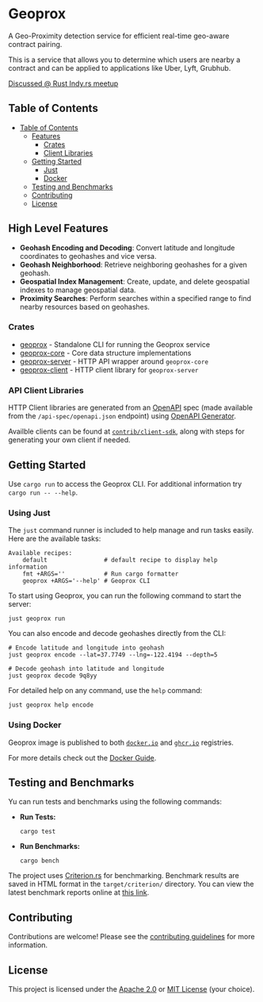 # Geoprox

A Geo-Proximity detection service for efficient real-time geo-aware contract pairing.

This is a service that allows you to determine which users are nearby a contract and can be applied to applications like Uber, Lyft, Grubhub.

[Discussed @ Rust Indy.rs meetup](https://gitlab.com/indyrs/may2024/-/blob/main/Geo-Proximity-Detection-With-Rust.pdf)

## Table of Contents

- [Table of Contents](#table-of-contents)
  - [Features](#high-level-features)
    - [Crates](#crates)
    - [Client Libraries](#api-client-libraries)
  - [Getting Started](#getting-started)
    - [Just](#using-just)
    - [Docker](#using-docker)
  - [Testing and Benchmarks](#testing-and-benchmarks)
  - [Contributing](#contributing)
  - [License](#license)

## High Level Features

- **Geohash Encoding and Decoding**: Convert latitude and longitude coordinates to geohashes and vice versa.
- **Geohash Neighborhood**: Retrieve neighboring geohashes for a given geohash.
- **Geospatial Index Management**: Create, update, and delete geospatial indexes to manage geospatial data.
- **Proximity Searches**: Perform searches within a specified range to find nearby resources based on geohashes.

### Crates

- [geoprox](geoprox/README.md) - Standalone CLI for running the Geoprox service
- [geoprox-core](geoprox-core/README.md) - Core data structure implementations
- [geoprox-server](geoprox-server/README.md) - HTTP API wrapper around `geoprox-core`
- [geoprox-client](contrib/client-sdk/rust/README.md) - HTTP client library for `geoprox-server`

### API Client Libraries

HTTP Client libraries are generated from an [OpenAPI](https://www.openapis.org/) spec (made available from the `/api-spec/openapi.json` endpoint) using [OpenAPI Generator](https://github.com/OpenAPITools/openapi-generator/).

Availble clients can be found at [`contrib/client-sdk`](contrib/client-sdk/README.md), along with steps for generating your own client if needed.

## Getting Started

Use `cargo run` to access the Geoprox CLI. For additional information try `cargo run -- --help`.

### Using Just

The `just` command runner is included to help manage and run tasks easily. Here are the available tasks:

```shell
Available recipes:
    default                # default recipe to display help information
    fmt +ARGS=''           # Run cargo formatter
    geoprox +ARGS='--help' # Geoprox CLI
```

To start using Geoprox, you can run the following command to start the server:

```shell
just geoprox run
```

You can also encode and decode geohashes directly from the CLI:

```shell
# Encode latitude and longitude into geohash
just geoprox encode --lat=37.7749 --lng=-122.4194 --depth=5

# Decode geohash into latitude and longitude
just geoprox decode 9q8yy
```

For detailed help on any command, use the `help` command:

```shell
just geoprox help encode
```

### Using Docker

Geoprox image is published to both [`docker.io`](https://hub.docker.com/repository/docker/ezrasingh/geoprox/) and [`ghcr.io`](https://github.com/ezrasingh/geoprox/pkgs/container/geoprox) registries.

For more details check out the [Docker Guide](contrib/docker/README.md).

## Testing and Benchmarks

Yu can run tests and benchmarks using the following commands:

- **Run Tests:**

  ```shell
  cargo test
  ```

- **Run Benchmarks:**
  ```shell
  cargo bench
  ```

The project uses [Criterion.rs](https://github.com/bheisler/criterion.rs) for benchmarking. Benchmark results are saved in HTML format in the `target/criterion/` directory. You can view the latest benchmark reports online at [this link](https://ezrasingh.github.io/geoprox/bench/).

## Contributing

Contributions are welcome! Please see the [contributing guidelines](https://github.com/ezrasingh/geoprox/blob/main/CONTRIBUTING.md) for more information.

## License

This project is licensed under the [Apache 2.0](LICENSE-APACHE) or [MIT License](LICENSE-MIT) (your choice).
